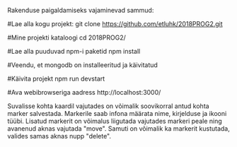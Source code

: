 Rakenduse paigaldamiseks vajaminevad sammud:

#Lae alla kogu projekt:
git clone https://github.com/etluhk/2018PROG2.git

#Mine projekti kataloogi
cd 2018PROG2/

#Lae alla puuduvad npm-i paketid
npm install

#Veendu, et mongodb on installeeritud ja käivitatud

#Käivita projekt
npm run devstart

#Ava webibrowseriga aadress
http://localhost:3000/

Suvalisse kohta kaardil vajutades on võimalik soovikorral antud kohta marker salvestada.
Markerile saab infona määrata nime, kirjelduse ja ikooni tüübi.
Lisatud markerit on võimalus liigutada vajutades markeri peale ning avanenud aknas vajutada "move".
Samuti on võimalik ka markerit kustutada, valides samas aknas nupp "delete". 
